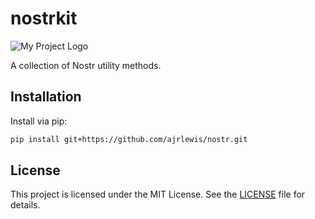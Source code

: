 # nostrkit

![My Project Logo](images/logo.png)

A collection of Nostr utility methods.

## Installation

Install via pip:

```bash
pip install git+https://github.com/ajrlewis/nostr.git
```

## License

This project is licensed under the MIT License. See the [LICENSE](LICENSE) file for details.
